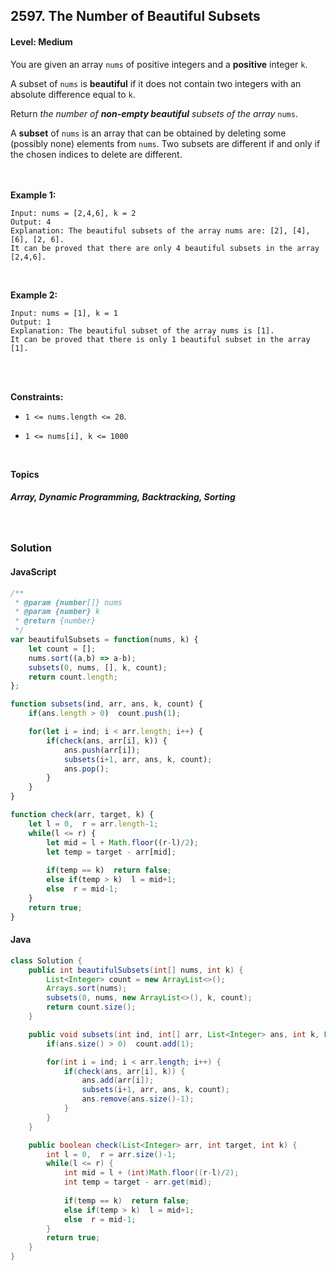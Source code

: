 ## 2597. The Number of Beautiful Subsets
#### Level: Medium


You are given an array `nums` of positive integers and a **positive** integer `k`.

A subset of `nums` is **beautiful** if it does not contain two integers with an absolute difference equal to `k`.

Return *the number of **non-empty beautiful** subsets of the array* `nums`.

A **subset** of `nums` is an array that can be obtained by deleting some (possibly none) elements from `nums`. Two subsets are different if and only if the chosen indices to delete are different.

<br><br>
**Example 1:** 

<!-- <img src="https://assets.leetcode.com/uploads/2020/01/09/sample_1_1684.png" width="560px"/>

<br>   -->

```
Input: nums = [2,4,6], k = 2
Output: 4
Explanation: The beautiful subsets of the array nums are: [2], [4], [6], [2, 6].
It can be proved that there are only 4 beautiful subsets in the array [2,4,6].
```

<br> 

**Example 2:**

<!-- <img src="https://assets.leetcode.com/uploads/2020/01/09/sample_2_1684.png" width="420px"/>

<br>   -->

```
Input: nums = [1], k = 1
Output: 1
Explanation: The beautiful subset of the array nums is [1].
It can be proved that there is only 1 beautiful subset in the array [1].
```

<br>

<!-- **Example 3:**

<img src="https://assets.leetcode.com/uploads/2020/01/15/sample_3_1684.png" width="540px"/>

<br>  

```
Input: root = [1,2,null,2,null,2], target = 2
Output: [1]
Explanation: Leaf nodes in green with value (target = 2) are removed at each step.
```

<br> -->

<br>

**Constraints:**
- `1 <= nums.length <= 20`.

- `1 <= nums[i], k <= 1000`



<br>

**Topics** 

##### Array, Dynamic Programming, Backtracking, Sorting


<br>

### Solution
#### JavaScript
```javascript
/**
 * @param {number[]} nums
 * @param {number} k
 * @return {number}
 */
var beautifulSubsets = function(nums, k) {
    let count = [];
    nums.sort((a,b) => a-b);
    subsets(0, nums, [], k, count);   
    return count.length; 
};

function subsets(ind, arr, ans, k, count) {
    if(ans.length > 0)  count.push(1);

    for(let i = ind; i < arr.length; i++) {
        if(check(ans, arr[i], k)) {
            ans.push(arr[i]);
            subsets(i+1, arr, ans, k, count);
            ans.pop();
        }
    }
}

function check(arr, target, k) {
    let l = 0,  r = arr.length-1;
    while(l <= r) {
        let mid = l + Math.floor((r-l)/2);
        let temp = target - arr[mid];
        
        if(temp == k)  return false;
        else if(temp > k)  l = mid+1;
        else  r = mid-1;
    }
    return true;
}
```

#### Java
```java
class Solution {
    public int beautifulSubsets(int[] nums, int k) {
        List<Integer> count = new ArrayList<>();
        Arrays.sort(nums);
        subsets(0, nums, new ArrayList<>(), k, count);
        return count.size();         
    }

    public void subsets(int ind, int[] arr, List<Integer> ans, int k, List<Integer> count) {
        if(ans.size() > 0)  count.add(1);

        for(int i = ind; i < arr.length; i++) {
            if(check(ans, arr[i], k)) {
                ans.add(arr[i]);
                subsets(i+1, arr, ans, k, count);
                ans.remove(ans.size()-1);
            }
        }
    }

    public boolean check(List<Integer> arr, int target, int k) {
        int l = 0,  r = arr.size()-1;
        while(l <= r) {
            int mid = l + (int)Math.floor((r-l)/2);
            int temp = target - arr.get(mid);
            
            if(temp == k)  return false;
            else if(temp > k)  l = mid+1;
            else  r = mid-1;
        }
        return true;
    }
}
```

